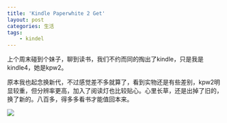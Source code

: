 ```yaml
---
title: 'Kindle Paperwhite 2 Get'
layout: post
categories: 生活
tags:
    - kindel
---
```


上个周末碰到个妹子，聊到读书，我们不约而同的掏出了kindle，只是我是kindle4，她是kpw2。

原本我也起念换新代，不过感觉差不多就算了，看到实物还是有些差别，kpw2明显较重，但分辨率更高，加入了阅读灯也比较贴心。心里长草，还是出掉了旧的，换了新的。八百多，得多多看书才能值回本来。

![](/img/2014-05-27/IMG_0398.JPG)
